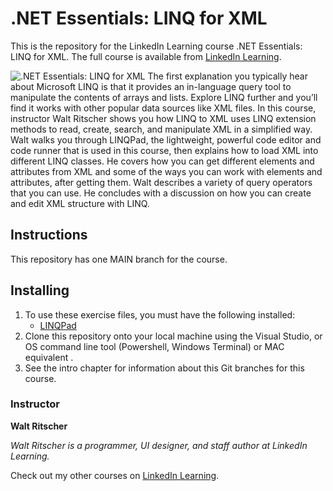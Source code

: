 # .NET Essentials: LINQ for XML
This is the repository for the LinkedIn Learning course .NET Essentials: LINQ for XML. The full course is available from [LinkedIn Learning][lil-course-url].

![.NET Essentials: LINQ for XML][lil-thumbnail-url] 
The first explanation you typically hear about Microsoft LINQ is that it provides an in-language query tool to manipulate the contents of arrays and lists. Explore LINQ further and you’ll find it works with other popular data sources like XML files. In this course, instructor Walt Ritscher shows you how LINQ to XML uses LINQ extension methods to read, create, search, and manipulate XML in a simplified way. Walt walks you through LINQPad, the lightweight, powerful code editor and code runner that is used in this course, then explains how to load XML into different LINQ classes. He covers how you can get different elements and attributes from XML and some of the ways you can work with elements and attributes, after getting them. Walt describes a variety of query operators that you can use. He concludes with a discussion on how you can create and edit XML structure with LINQ.

## Instructions
This repository has one MAIN branch for the course.

## Installing
1. To use these exercise files, you must have the following installed:
	- [LINQPad](https://www.linqpad.net/) 
2. Clone this repository onto your local machine using the Visual Studio, or OS command line tool (Powershell, Windows Terminal) or MAC equivalent .
3. See the intro chapter for information about this Git branches for this course.

### Instructor

**Walt Ritscher**

_Walt Ritscher is a programmer, UI designer, and staff author at LinkedIn Learning._

Check out my other courses on [LinkedIn Learning](https://www.linkedin.com/learning/instructors/walt-ritscher?u=104).

[lil-course-url]: https://www.linkedin.com/learning/dot-net-essentials-linq-for-xml
[lil-thumbnail-url]: https://cdn.lynda.com/course/2883064/2883064-1618337736468-16x9.jpg
